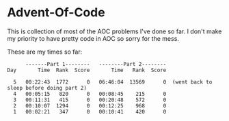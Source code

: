 # Advent-Of-Code

This is collection of most of the AOC problems I've done so far. 
I don't make my priority to have pretty code in AOC so sorry for the mess.

These are my times so far:
```
      -------Part 1--------   --------Part 2--------
Day       Time  Rank  Score       Time   Rank  Score

  5   00:22:43  1772      0   06:46:04  13569      0  (went back to sleep before doing part 2)
  4   00:05:15   820      0   00:08:45    215      0
  3   00:11:31   415      0   00:20:48    572      0
  2   00:10:07  1294      0   00:12:25    968      0
  1   00:02:21   347      0   00:10:41    420      0
```
